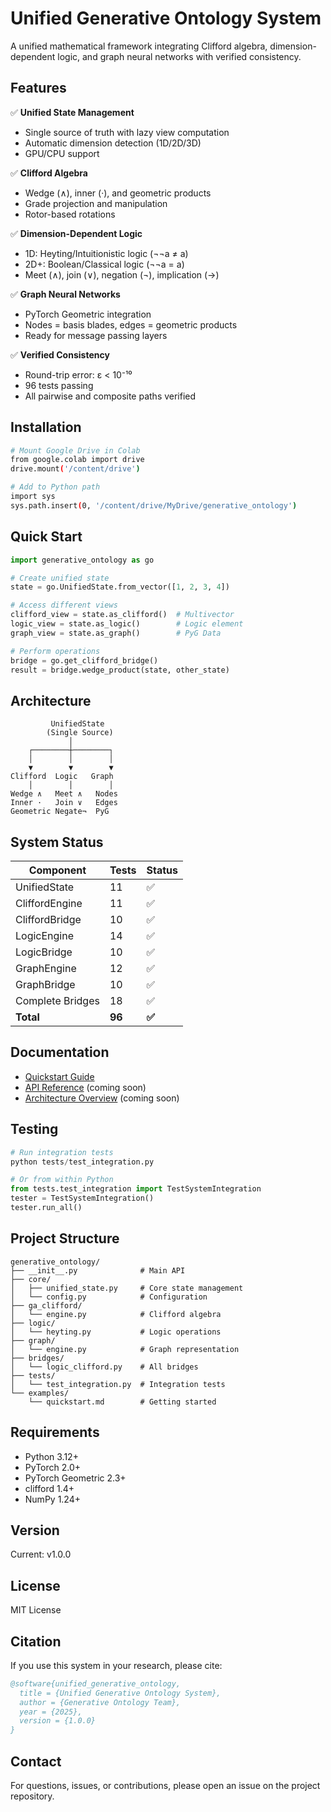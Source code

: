 # Unified Generative Ontology System

A unified mathematical framework integrating Clifford algebra, dimension-dependent logic, and graph neural networks with verified consistency.

## Features

✅ **Unified State Management**
- Single source of truth with lazy view computation
- Automatic dimension detection (1D/2D/3D)
- GPU/CPU support

✅ **Clifford Algebra**
- Wedge (∧), inner (·), and geometric products
- Grade projection and manipulation
- Rotor-based rotations

✅ **Dimension-Dependent Logic**
- 1D: Heyting/Intuitionistic logic (¬¬a ≠ a)
- 2D+: Boolean/Classical logic (¬¬a = a)
- Meet (∧), join (∨), negation (¬), implication (→)

✅ **Graph Neural Networks**
- PyTorch Geometric integration
- Nodes = basis blades, edges = geometric products
- Ready for message passing layers

✅ **Verified Consistency**
- Round-trip error: ε < 10⁻¹⁰
- 96 tests passing
- All pairwise and composite paths verified

## Installation

```bash
# Mount Google Drive in Colab
from google.colab import drive
drive.mount('/content/drive')

# Add to Python path
import sys
sys.path.insert(0, '/content/drive/MyDrive/generative_ontology')
```

## Quick Start

```python
import generative_ontology as go

# Create unified state
state = go.UnifiedState.from_vector([1, 2, 3, 4])

# Access different views
clifford_view = state.as_clifford()  # Multivector
logic_view = state.as_logic()        # Logic element
graph_view = state.as_graph()        # PyG Data

# Perform operations
bridge = go.get_clifford_bridge()
result = bridge.wedge_product(state, other_state)
```

## Architecture

```
         UnifiedState
        (Single Source)
             │
    ┌────────┼────────┐
    │        │        │
    ▼        ▼        ▼
Clifford  Logic   Graph
    │        │        │
Wedge ∧   Meet ∧   Nodes
Inner ·   Join ∨   Edges
Geometric Negate¬  PyG
```

## System Status

| Component | Tests | Status |
|-----------|-------|--------|
| UnifiedState | 11 | ✅ |
| CliffordEngine | 11 | ✅ |
| CliffordBridge | 10 | ✅ |
| LogicEngine | 14 | ✅ |
| LogicBridge | 10 | ✅ |
| GraphEngine | 12 | ✅ |
| GraphBridge | 10 | ✅ |
| Complete Bridges | 18 | ✅ |
| **Total** | **96** | **✅** |

## Documentation

- [Quickstart Guide](examples/quickstart.md)
- [API Reference](docs/api.md) (coming soon)
- [Architecture Overview](docs/architecture.md) (coming soon)

## Testing

```python
# Run integration tests
python tests/test_integration.py

# Or from within Python
from tests.test_integration import TestSystemIntegration
tester = TestSystemIntegration()
tester.run_all()
```

## Project Structure

```
generative_ontology/
├── __init__.py              # Main API
├── core/
│   ├── unified_state.py     # Core state management
│   └── config.py            # Configuration
├── ga_clifford/
│   └── engine.py            # Clifford algebra
├── logic/
│   └── heyting.py           # Logic operations
├── graph/
│   └── engine.py            # Graph representation
├── bridges/
│   └── logic_clifford.py    # All bridges
├── tests/
│   └── test_integration.py  # Integration tests
└── examples/
    └── quickstart.md        # Getting started

```

## Requirements

- Python 3.12+
- PyTorch 2.0+
- PyTorch Geometric 2.3+
- clifford 1.4+
- NumPy 1.24+

## Version

Current: v1.0.0

## License

MIT License

## Citation

If you use this system in your research, please cite:

```bibtex
@software{unified_generative_ontology,
  title = {Unified Generative Ontology System},
  author = {Generative Ontology Team},
  year = {2025},
  version = {1.0.0}
}
```

## Contact

For questions, issues, or contributions, please open an issue on the project repository.
